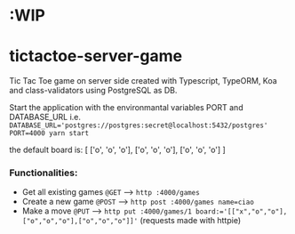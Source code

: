 # :WIP

# tictactoe-server-game
Tic Tac Toe game on server side created with Typescript, TypeORM, Koa and class-validators using PostgreSQL as DB.

Start the application with the environmantal variables PORT and DATABASE_URL
i.e. ```DATABASE_URL='postgres://postgres:secret@localhost:5432/postgres' PORT=4000 yarn start```

the default board is:
[
  ['o', 'o', 'o'],
  ['o', 'o', 'o'],
  ['o', 'o', 'o']
]

### Functionalities:
* Get all existing games ```@GET``` --> ```http :4000/games``` 
* Create a new game ```@POST``` --> ```http post :4000/games name=ciao```
* Make a move ```@PUT``` --> ```http put :4000/games/1 board:='[["x","o","o"],["o","o","o"],["o","o","o"]]'```
(requests made with httpie)

